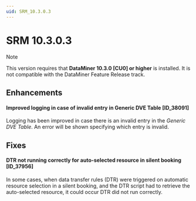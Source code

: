 ```yaml
---
uid: SRM_10.3.0.3
---
```


# SRM 10.3.0.3

> [!NOTE]
> This version requires that **DataMiner 10.3.0 [CU0] or higher** is installed. It is not compatible with the DataMiner Feature Release track.

## Enhancements

#### Improved logging in case of invalid entry in Generic DVE Table [ID_38091]

Logging has been improved in case there is an invalid entry in the *Generic DVE Table*. An error will be shown specifying which entry is invalid.

## Fixes

#### DTR not running correctly for auto-selected resource in silent booking [ID_37956]

In some cases, when data transfer rules (DTR) were triggered on automatic resource selection in a silent booking, and the DTR script had to retrieve the auto-selected resource, it could occur DTR did not run correctly.
